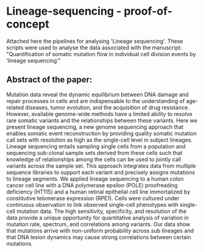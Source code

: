 # Lineage-sequencing - proof-of-concept
Attached here the pipelines for analysing 'Lineage sequencing'. These scripts were used to analyse the data associated with the manuscript:
"Quantification of somatic mutation flow in individual cell division events 
by ‘lineage sequencing’"

## Abstract of the paper: 
Mutation data reveal the dynamic equilibrium between DNA damage and repair processes in cells and are indispensable to the understanding of age-related diseases, tumor evolution, and the acquisition of drug resistance. However, available genome-wide methods have a limited ability to resolve rare somatic variants and the relationships between these variants. Here we present lineage sequencing, a new genome sequencing approach that enables somatic event reconstruction by providing quality somatic mutation call sets with resolution as high as the single-cell level in subject lineages. Lineage sequencing entails sampling single cells from a population and sequencing sub-clonal sample sets derived from these cells such that knowledge of relationships among the cells can be used to jointly call variants across the sample set. This approach integrates data from multiple sequence libraries to support each variant and precisely assigns mutations to lineage segments. We applied lineage sequencing to a human colon cancer cell line with a DNA polymerase epsilon (POLE) proofreading deficiency (HT115) and a human retinal epithelial cell line immortalized by constitutive telomerase expression (RPE1). Cells were cultured under continuous observation to link observed single-cell phenotypes with single-cell mutation data. The high sensitivity, specificity, and resolution of the data provide a unique opportunity for quantitative analysis of variation in mutation rate, spectrum, and correlations among variants. Our data show that mutations arrive with non-uniform probability across sub lineages and that DNA lesion dynamics may cause strong correlations between certain mutations.




